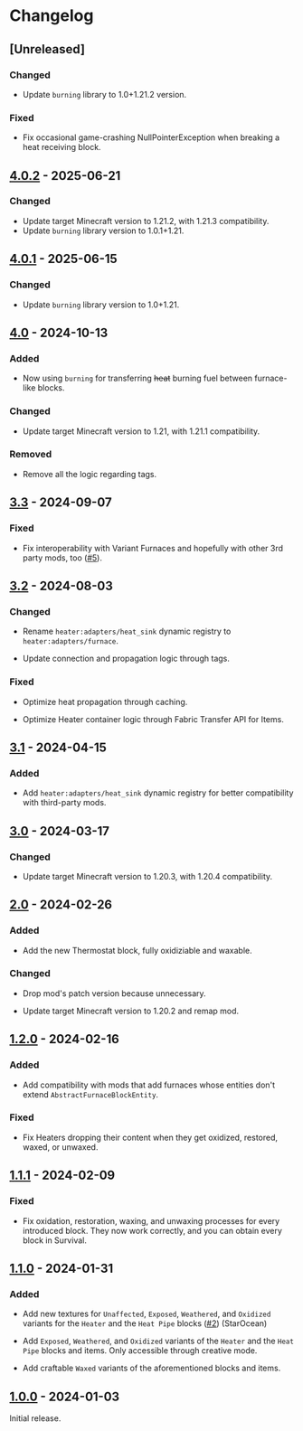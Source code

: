 # Changelog

## [Unreleased]

### Changed

+ Update `burning` library to 1.0+1.21.2 version.

### Fixed

+ Fix occasional game-crashing NullPointerException when breaking a heat receiving block.

## [4.0.2] - 2025-06-21

### Changed

+ Update target Minecraft version to 1.21.2, with 1.21.3 compatibility.
+ Update `burning` library version to 1.0.1+1.21.

## [4.0.1] - 2025-06-15

### Changed

+ Update `burning` library version to 1.0+1.21.

## [4.0] - 2024-10-13

### Added

+ Now using `burning` for transferring ~~heat~~ burning fuel between furnace-like blocks.

### Changed

+ Update target Minecraft version to 1.21, with 1.21.1 compatibility.

### Removed

+ Remove all the logic regarding tags.

## [3.3] - 2024-09-07

### Fixed

+ Fix interoperability with Variant Furnaces and hopefully with other 3rd party mods, too ([#5](https://github.com/NivOridocs/heater/issues/5)).

## [3.2] - 2024-08-03

### Changed

+ Rename `heater:adapters/heat_sink` dynamic registry to `heater:adapters/furnace`.

+ Update connection and propagation logic through tags.

### Fixed

+ Optimize heat propagation through caching.

+ Optimize Heater container logic through Fabric Transfer API for Items.

## [3.1] - 2024-04-15

### Added

+ Add `heater:adapters/heat_sink` dynamic registry for better compatibility with third-party mods.

## [3.0] - 2024-03-17

### Changed

+ Update target Minecraft version to 1.20.3, with 1.20.4 compatibility.

## [2.0] - 2024-02-26

### Added

+ Add the new Thermostat block, fully oxidiziable and waxable.

### Changed

+ Drop mod's patch version because unnecessary.

+ Update target Minecraft version to 1.20.2 and remap mod.

## [1.2.0] - 2024-02-16

### Added

+ Add compatibility with mods that add furnaces whose entities don't extend `AbstractFurnaceBlockEntity`.

### Fixed

+ Fix Heaters dropping their content when they get oxidized, restored, waxed, or unwaxed.

## [1.1.1] - 2024-02-09

### Fixed

+ Fix oxidation, restoration, waxing, and unwaxing processes for every introduced block. They now work correctly, and you can obtain every block in Survival.

## [1.1.0] - 2024-01-31

### Added

+ Add new textures for `Unaffected`, `Exposed`, `Weathered`, and `Oxidized` variants for the `Heater` and the `Heat Pipe` blocks ([#2](https://github.com/NivOridocs/heater/pull/2)) (StarOcean)

+ Add `Exposed`, `Weathered`, and `Oxidized` variants of the `Heater` and the `Heat Pipe` blocks and items. Only accessible through creative mode.

+ Add craftable `Waxed` variants of the aforementioned blocks and items.

## [1.0.0] - 2024-01-03

Initial release.

[4.0.2]: https://github.com/NivOridocs/heater/releases/tag/4.0.2
[4.0.1]: https://github.com/NivOridocs/heater/releases/tag/4.0.1
[4.0]: https://github.com/NivOridocs/heater/releases/tag/4.0
[3.3]: https://github.com/NivOridocs/heater/releases/tag/3.3
[3.2]: https://github.com/NivOridocs/heater/releases/tag/3.2
[3.1]: https://github.com/NivOridocs/heater/releases/tag/3.1
[3.0]: https://github.com/NivOridocs/heater/releases/tag/3.0
[2.0]: https://github.com/NivOridocs/heater/releases/tag/2.0
[1.2.0]: https://github.com/NivOridocs/heater/releases/tag/1.2.0
[1.1.1]: https://github.com/NivOridocs/heater/releases/tag/1.1.1
[1.1.0]: https://github.com/NivOridocs/heater/releases/tag/1.1.0
[1.0.0]: https://github.com/NivOridocs/heater/releases/tag/1.0.0
